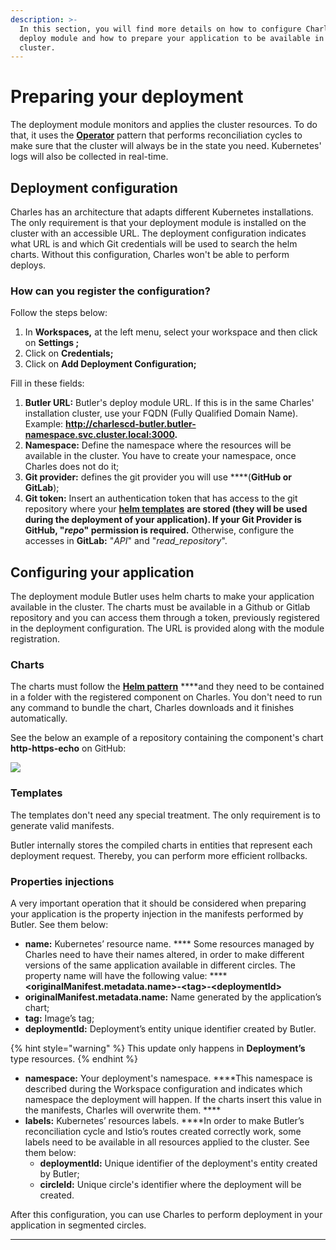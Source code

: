 ```yaml
---
description: >-
  In this section, you will find more details on how to configure Charles’
  deploy module and how to prepare your application to be available in the
  cluster.
---
```


# Preparing your deployment

The deployment module monitors and applies the cluster resources. To do that, it uses the [**Operator**](https://kubernetes.io/docs/concepts/extend-kubernetes/operator) pattern that performs reconciliation cycles to make sure that the cluster will always be in the state you need. Kubernetes' logs will also be collected in real-time.

## **Deployment configuration**

Charles has an architecture that adapts different Kubernetes installations. The only requirement is that your deployment module is installed on the cluster with an accessible URL. The deployment configuration indicates what URL is and which Git credentials will be used to search the helm charts. Without this configuration, Charles won't be able to perform deploys. 

### **How can you register the configuration?**

Follow the steps below: 

1. In **Workspaces,** at the left menu, select your workspace and then click on **Settings ;**
2. Click on **Credentials;**
3. Click on **Add Deployment Configuration;**

Fill in these fields:

1. **Butler URL:**  Butler's deploy module URL. If this is in the same Charles' installation cluster, use your FQDN \(Fully Qualified Domain Name\). Example: **http://charlescd-butler.butler-namespace.svc.cluster.local:3000.**
2. **Namespace:** Define the namespace where the resources will be available in the cluster. You have to create your namespace, once Charles does not do it;
3. **Git provider:** defines the git provider you will use ****\(**GitHub or GitLab**\);
4. **Git token:** Insert an authentication token that has access to the git repository where your [**helm templates**](../get-started/creating-your-first-module/) ****are stored \(they will be used during the deployment of your application\). If your Git Provider is **GitHub**, "_repo_" permission is required**.** Otherwise, configure the accesses in **GitLab:** "_API_" and "_read\_repository_".

## **Configuring your application**

The deployment module Butler uses helm charts to make your application available in the cluster. The charts must be available in a Github or Gitlab repository and you can access them through a token, previously registered in the deployment configuration. The URL is provided along with the module registration. 

### **Charts**

The charts must follow the [**Helm pattern**](https://helm.sh/docs/topics/charts/) ****and they need to be contained in a folder with the registered component on Charles. You don't need to run any command to bundle the chart, Charles downloads and it finishes automatically.   
  
See the below an example of a repository containing the component's chart  **http-https-echo** on GitHub:

![](https://lh5.googleusercontent.com/Rt7_Lw1DbK152QKt3brsCYyzF0DAQ4wuoWsdCVyUaZjf9Hlh64EaK7YnHjF16W_xo2BQzlUJyUeUsooPzqwmMIKF7ttUXRej3eM56uWu6WH4QNCiByixeV4zEdHLwEGRq7NCruhH)

### **Templates**

The templates don't need any special treatment. The only requirement is to generate valid manifests.   
  
Butler internally stores the compiled charts in entities that represent each deployment request. Thereby, you can perform more efficient rollbacks. 

### **Properties injections**

A very important operation that it should be considered when preparing your application is the property injection in the manifests performed by Butler. See them below: 

* **name:**  Kubernetes’ resource name. **** Some resources managed by Charles need to have their names altered, in order to make different versions of the same application available in different circles. The property name will have the following value:  ****  **&lt;originalManifest.metadata.name&gt;-&lt;tag&gt;-&lt;deploymentId&gt;** 
* **originalManifest.metadata.name:** Name generated by the application’s chart;
* **tag:** Image’s tag;
* **deploymentId:** Deployment’s entity unique identifier created by Butler.

{% hint style="warning" %}
This update only happens in **Deployment’s** type resources.
{% endhint %}

* **namespace:** Your deployment's namespace. ****This namespace is described during the Workspace configuration and indicates which namespace the deployment will happen. If the charts insert this value in the manifests, Charles will overwrite them. ****
* **labels:** Kubernetes’ resources labels. ****In order to make Butler’s reconciliation cycle and Istio’s routes created correctly work, some labels need to be available in all resources applied to the cluster. See them below: 
  * **deploymentId:** Unique identifier of the deployment's entity created by Butler; 
  * **circleId:** Unique circle's identifier where the deployment will be created. 

After this configuration, you can use Charles to perform deployment in your application in segmented circles.   
  
****  



